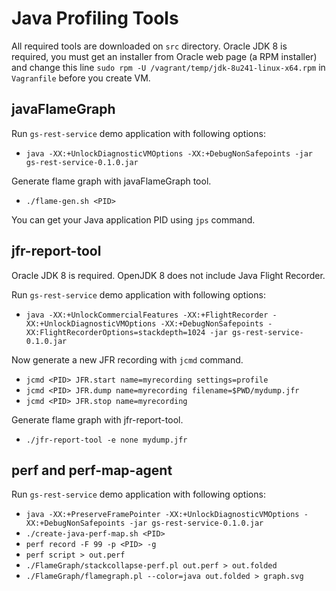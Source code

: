 # Java Profiling Tools

All required tools are downloaded on `src` directory. Oracle JDK 8 is required, you must get an installer from Oracle web page (a RPM installer) and change this line `sudo rpm -U /vagrant/temp/jdk-8u241-linux-x64.rpm` in `Vagranfile` before you create VM. 

## javaFlameGraph

Run `gs-rest-service` demo application with following options:

- `java -XX:+UnlockDiagnosticVMOptions -XX:+DebugNonSafepoints -jar gs-rest-service-0.1.0.jar`

Generate flame graph with javaFlameGraph tool.

- `./flame-gen.sh <PID>`

You can get your Java application PID using `jps` command.

## jfr-report-tool

Oracle JDK 8 is required. OpenJDK 8 does not include Java Flight Recorder.

Run `gs-rest-service` demo application with following options:

- `java -XX:+UnlockCommercialFeatures -XX:+FlightRecorder -XX:+UnlockDiagnosticVMOptions -XX:+DebugNonSafepoints -XX:FlightRecorderOptions=stackdepth=1024 -jar gs-rest-service-0.1.0.jar`

Now generate a new JFR recording with `jcmd` command.

- `jcmd <PID> JFR.start name=myrecording settings=profile`
- `jcmd <PID> JFR.dump name=myrecording filename=$PWD/mydump.jfr`
- `jcmd <PID> JFR.stop name=myrecording`

Generate flame graph with jfr-report-tool.

- `./jfr-report-tool -e none mydump.jfr`

## perf and perf-map-agent

Run `gs-rest-service` demo application with following options:

- `java -XX:+PreserveFramePointer -XX:+UnlockDiagnosticVMOptions -XX:+DebugNonSafepoints -jar gs-rest-service-0.1.0.jar`
- `./create-java-perf-map.sh <PID>`
- `perf record -F 99 -p <PID> -g`
- `perf script > out.perf`
- `./FlameGraph/stackcollapse-perf.pl out.perf > out.folded`
- `./FlameGraph/flamegraph.pl --color=java out.folded > graph.svg`

